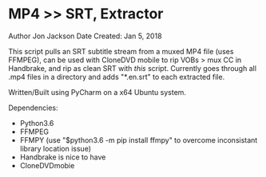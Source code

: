 # MP4 >> SRT, Extractor
Author Jon Jackson
Date Created: Jan 5, 2018

This script pulls an SRT subtitle stream from a muxed MP4 file (uses FFMPEG), can be used with CloneDVD mobile to rip VOBs > mux CC in Handbrake, and rip as clean SRT with *this* script. Currently goes through all .mp4 files in a directory and adds "*.en.srt" to each extracted file.

Written/Built using PyCharm on a x64 Ubuntu system.

Dependencies:
 - Python3.6
 - FFMPEG
 - FFMPY (use "$python3.6 -m pip install ffmpy" to overcome inconsistant library location issue)
 - Handbrake is nice to have
 - CloneDVDmobie
